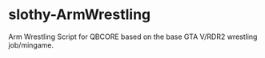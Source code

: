 # slothy-ArmWrestling
Arm Wrestling Script for QBCORE based on the base GTA V/RDR2 wrestling job/mingame. 
